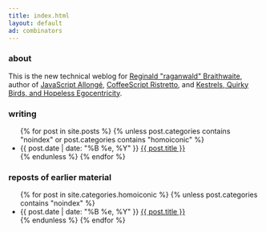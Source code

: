 ```yaml
---
title: index.html
layout: default
ad: combinators
---
```


### about

This is the new technical weblog for [Reginald "raganwald" Braithwaite](http://braythwayt.com), author of [JavaScript Allongé](http://leanpub.com/javascript-allonge), [CoffeeScript Ristretto](http://ristrettolo.gy), and [Kestrels, Quirky Birds, and Hopeless Egocentricity](http://combinators.info).

### writing

<div class="related">
  <ul>
    {% for post in site.posts %}
      {% unless post.categories contains "noindex" or post.categories contains "homoiconic" %}
        <li>
    <span>{{ post.date | date: "%B %e, %Y" }}</span> <a href="{{ post.url }}">{{ post.title }}</a>
        </li>
      {% endunless %}
    {% endfor %}
  </ul>
</div>

### reposts of earlier material

<div class="related">
  <ul>
    {% for post in site.categories.homoiconic %}
      {% unless post.categories contains "noindex" %}
        <li>
    <span>{{ post.date | date: "%B %e, %Y" }}</span> <a href="{{ post.url }}">{{ post.title }}</a>
        </li>
      {% endunless %}
    {% endfor %}
  </ul>
</div>